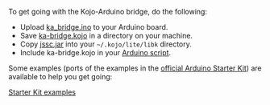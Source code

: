 To get going with the Kojo-Arduino bridge, do the following:

* Upload [ka_bridge.ino](https://bitbucket.org/lalit_pant/kojo-arduino/src/tip/ka_bridge/ka_bridge.ino) to your Arduino board.
* Save [ka-bridge.kojo](https://bitbucket.org/lalit_pant/kojo-arduino/src/tip/ka-bridge.kojo) in a directory on your machine.
* Copy [jssc.jar](https://bitbucket.org/lalit_pant/kojo-arduino/src/tip/lib/) into your `~/.kojo/lite/libk` directory.
* Include ka-bridge.kojo in your [Arduino script](https://bitbucket.org/lalit_pant/kojo-arduino/raw/tip/starterkit/proj-02.kojo).

Some examples (ports of the examples in the [official Arduino Starter Kit](http://arduino.cc/en/Main/ArduinoStarterKit)) are available to help you get going:

[Starter Kit examples](https://bitbucket.org/lalit_pant/kojo-arduino/src/tip/starterkit/)

